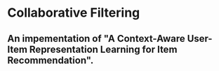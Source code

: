 # Collaborative Filtering
## An impementation of "A Context-Aware User-Item Representation Learning for Item Recommendation".
